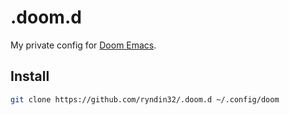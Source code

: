 # .doom.d

My private config for [Doom Emacs](https://github.com/doomemacs/doomemacs).

## Install

```sh
git clone https://github.com/ryndin32/.doom.d ~/.config/doom
```
